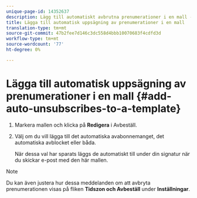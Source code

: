 ```yaml
---
unique-page-id: 14352637
description: Lägg till automatiskt avbrutna prenumerationer i en mall - Marketo Docs - Produktdokumentation
title: Lägga till automatisk uppsägning av prenumerationer i en mall
translation-type: tm+mt
source-git-commit: 47b2fee7d146c3dc558d4bbb10070683f4cdfd3d
workflow-type: tm+mt
source-wordcount: '77'
ht-degree: 0%

---
```



# Lägga till automatisk uppsägning av prenumerationer i en mall {#add-auto-unsubscribes-to-a-template}

1. Markera mallen och klicka på **Redigera** i Avbeställ.
1. Välj om du vill lägga till det automatiska avabonnemanget, det automatiska avblocket eller båda.

   När dessa val har sparats läggs de automatiskt till under din signatur när du skickar e-post med den här mallen.

>[!NOTE]
>
>Du kan även justera hur dessa meddelanden om att avbryta prenumerationen visas på fliken **Tidszon och Avbeställ** under **Inställningar**.


